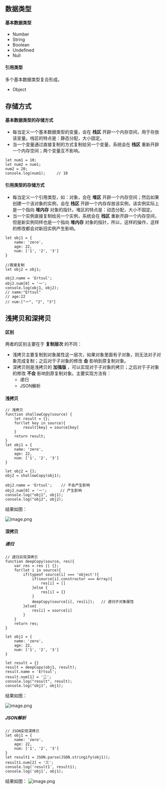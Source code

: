 ## 数据类型
#### 基本数据类型
- Number
- String
- Boolean
- Undefined
- Null
#### 引用类型
多个基本数据类型复合形成。
- Object

## 存储方式
#### 基本数据类型的存储方式
- 每当定义一个基本数据类型的变量，会在 **栈区** 开辟一个内存空间，用于存放该变量。栈区的特点是：静态分配，大小固定。
- 当一个变量通过直接复制的方式复制给另一个变量，系统会在 **栈区**  重新开辟一个内存空间；两个变量互不影响。

````
let num1 = 10;
let num2 = num1;
num2 = 20;
console.log(num1);     // 10 
````

#### 引用类型的存储方式
- 每当定义一个引用类型，如：对象，会在 **堆区** 开辟一个内存空间；然后如果创建一个该对象的实例，会在 **栈区** 开辟一个内存存放该实例，该实例实际上是一个指向 **堆内存** 对象的指针。堆区的特点是：动态分配，大小不固定。
- 当一个实例直接复制给另一个实例，系统会在 **栈区**  重新开辟一个内存空间，但是新实例同样也是一个指向  **堆内存** 对象的指针，所以，这样的操作，这样的修改都会对新旧实例产生影响。

````
let obj1 = {
    name: 'zero',
    age: 22,
    num: ['1', '2', '3']
}

//直接复制
let obj2 = obj1;

obj2.name = 'Ertsul';
obj2.num[0] = '一';
console.log(obj1, obj2);
// name:"Ertsul"
// age:22
// num:["一", "2", "3"]
````

## 浅拷贝和深拷贝
#### 区别
两者的区别主要在于 **复制层次** 的不同：
- 浅拷贝主要复制到对象属性这一层次，如果对象里面有子对象，则无法对子对象完成复制；之后对于子对象的修改 **会** 影响到原复制对象。
- 深拷贝则是浅拷贝的 **加强版** ，可以实现对于子对象的拷贝；之后对于子对象的修改 **不会** 影响到原复制对象。主要实现方法有：
  - 递归
  - JSON解析
#### 浅拷贝

````
// 浅拷贝
function shallowCopy(source) {
    let result = {};
    for(let key in source){
        result[key] = source[key]
    }
    return result;
}
let obj1 = {
    name: 'zero',
    age: 22,
    num: ['1', '2', '3']
}

let obj2 = {};
obj2 = shallowCopy(obj1);

obj2.name = 'Ertsul';    // 不会产生影响
obj2.num[0] = '一';      // 产生影响
console.log("obj1", obj1);
console.log("obj2", obj2);
````

结果如图：

![image.png](http://upload-images.jianshu.io/upload_images/659084-2238425cd781911c.png?imageMogr2/auto-orient/strip%7CimageView2/2/w/1240)

#### 深拷贝

##### 递归

````
// 递归实现深拷贝
function deepCopy(source, res){
    var res = res || {};
    for(let i in source){
        if(typeof source[i] === 'object'){
            if(source[i].constructor === Array){
                res[i] = []
            }else {
                res[i] = {}
            }
            deepCopy(source[i], res[i]);   // 递归子对象属性
        }else{
            res[i] = source[i]
        }
    }
    return res;
}

let obj1 = {
    name: 'zero',
    age: 22,
    num: ['1', '2', '3']
}

let result = {}
result = deepCopy(obj1, result);
result.name = 'Ertsul';
result.num[1] = '二';
console.log("result", result);
console.log("obj1", obj1);
````

结果如图：

![image.png](http://upload-images.jianshu.io/upload_images/659084-522f00e896a05506.png?imageMogr2/auto-orient/strip%7CimageView2/2/w/1240)

##### JSON解析

````
// JSON实现深拷贝
let obj1 = {
    name: 'zero',
    age: 22,
    num: ['1', '2', '3']
}
let result1 = JSON.parse(JSON.stringify(obj1));
result1.num[2] = '三';
console.log('result1', result1);
console.log('obj1', obj1);
````

结果如图：
![image.png](http://upload-images.jianshu.io/upload_images/659084-b747df9bb831bf93.png?imageMogr2/auto-orient/strip%7CimageView2/2/w/1240)
